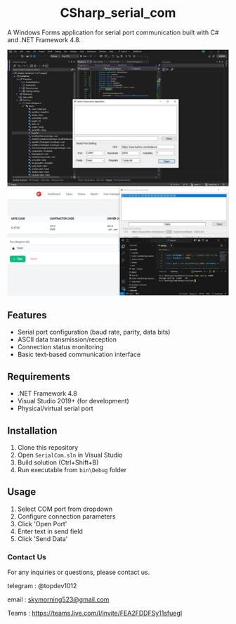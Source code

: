# 

<div align="center">
   <h1>CSharp_serial_com</h1>
</div>

A Windows Forms application for serial port communication built with C# and .NET Framework 4.8.



<div align="center">
   <img src=https://github.com/LucaIT523/CSharp_serial_com/blob/main/images/1.jpg>
</div>



<div align="center">
   <img src=https://github.com/LucaIT523/CSharp_serial_com/blob/main/images/2.jpg>
</div>







## Features

- Serial port configuration (baud rate, parity, data bits)
- ASCII data transmission/reception
- Connection status monitoring
- Basic text-based communication interface

## Requirements
- .NET Framework 4.8
- Visual Studio 2019+ (for development)
- Physical/virtual serial port

## Installation
1. Clone this repository
2. Open `SerialCom.sln` in Visual Studio
3. Build solution (Ctrl+Shift+B)
4. Run executable from `bin\Debug` folder

## Usage
1. Select COM port from dropdown
2. Configure connection parameters
3. Click 'Open Port'
4. Enter text in send field
5. Click 'Send Data'





### **Contact Us**

For any inquiries or questions, please contact us.

telegram : @topdev1012

email :  skymorning523@gmail.com

Teams :  https://teams.live.com/l/invite/FEA2FDDFSy11sfuegI